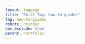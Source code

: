 ```yaml
---
layout: tagpage
title: "Skill Tag: how-to-guides"
tag: how-to-guides
robots: noindex
nav_exclude: true
parent: Portfolio
---
```

